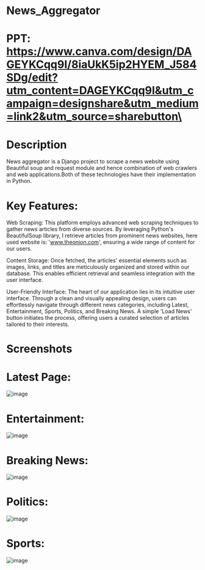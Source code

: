 # News_Aggregator

# PPT: https://www.canva.com/design/DAGEYKCqq9I/8iaUkK5ip2HYEM_J584SDg/edit?utm_content=DAGEYKCqq9I&utm_campaign=designshare&utm_medium=link2&utm_source=sharebutton\

# Description
News aggregator is a Django project to scrape a news website using Beautiful soup and request module and hence combination of web crawlers and web applications.Both of these technologies have their implementation in Python.

# Key Features:

Web Scraping: This platform employs advanced web scraping techniques to gather news articles from diverse sources. By leveraging Python's BeautifulSoup library, I retrieve articles from prominent news websites, here used website is: 'www.theonion.com', ensuring a wide range of content for our users.

Content Storage: Once fetched, the articles' essential elements such as images, links, and titles are meticulously organized and stored within our database. This enables efficient retrieval and seamless integration with the user interface.

User-Friendly Interface: The heart of our application lies in its intuitive user interface. Through a clean and visually appealing design, users can effortlessly navigate through different news categories, including Latest, Entertainment, Sports, Politics, and Breaking News. A simple 'Load News' button initiates the process, offering users a curated selection of articles tailored to their interests.

# Screenshots
# Latest Page:
![image](https://github.com/yerram-karthik/News_Aggregator/assets/136573431/d9cb1880-af70-482a-a108-831a9c87bb63)


# Entertainment:
 ![image](https://github.com/yerram-karthik/News_Aggregator/assets/136573431/0503c66a-38cf-4881-9373-76167a2760cf)


# Breaking News:
 ![image](https://github.com/yerram-karthik/News_Aggregator/assets/136573431/79585bef-9341-42e4-aac6-56baff32a635)


# Politics:
![image](https://github.com/yerram-karthik/News_Aggregator/assets/136573431/3ec61f75-4cd1-4ce8-82b3-b4176a1e2bed)

 # Sports:
![image](https://github.com/yerram-karthik/News_Aggregator/assets/136573431/d3667dee-da2f-4d35-8d9e-271c7c2b57ea)



